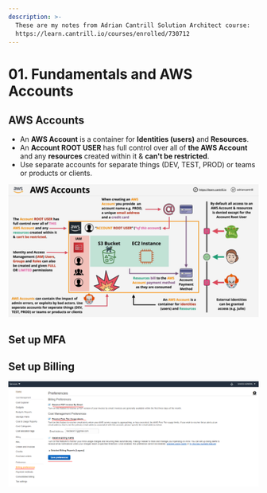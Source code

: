 ```yaml
---
description: >-
  These are my notes from Adrian Cantrill Solution Architect course:
  https://learn.cantrill.io/courses/enrolled/730712
---
```


# 01. Fundamentals and AWS Accounts

## AWS Accounts

* An **AWS Account** is a container for **Identities \(users\)** and **Resources**.
* An **Account ROOT USER** has full control over all of **the AWS Account** and any **resources** created within it & **can't be restricted**. 
* Use separate accounts for separate things \(DEV, TEST, PROD\) or teams or products or clients.

![AWS Accounts](../.gitbook/assets/image%20%2825%29.png)

## Set up MFA



## Set up Billing

![](../.gitbook/assets/image%20%2827%29.png)

